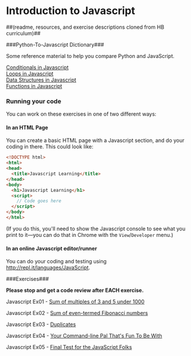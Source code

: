 Introduction to Javascript
==========================
##(readme, resources, and exercise descriptions cloned from HB curriculum)##


###Python-To-Javascript Dictionary###

Some reference material to help you compare Python and JavaScript.

[Conditionals in Javascript](https://github.com/hackbrightacademy/Javascript1/blob/master/if-else-elif.md)  
[Loops in Javascript](https://github.com/hackbrightacademy/Javascript1/blob/master/loops.md)  
[Data Structures in Javascript](https://github.com/hackbrightacademy/Javascript1/blob/master/structures.md)  
[Functions in Javascript](https://github.com/hackbrightacademy/Javascript1/blob/master/function.md)  

### Running your code

You can work on these exercises in one of two different ways:

#### In an HTML Page

You can create a basic HTML page with a Javascript section, and do your coding in there.
This could look like:

```html
<!DOCTYPE html>
<html>
<head>
  <title>Javascript Learning</title>
</head>
<body>
  <h1>Javascript Learning</h1>
  <script>
    // Code goes here
  </script>
</body>
</html>
```

(If you do this, you'll need to show the Javascript console to see what you print to it—you
can do that in Chrome with the `View`/`Developer` menu.)

#### In an online Javascript editor/runner

You can do your coding and testing using http://repl.it/languages/JavaScript.

###Exercises###

**Please stop and get a code review after EACH exercise.**

Javascript Ex01 - [Sum of multiples of 3 and 5 under 1000](https://github.com/hackbrightacademy/Javascript1/blob/master/ex01.md)

Javascript Ex02 - [Sum of even-termed Fibonacci numbers](https://github.com/hackbrightacademy/Javascript1/blob/master/ex02.md)

Javascript Ex03 - [Duplicates](https://github.com/hackbrightacademy/Javascript1/blob/master/ex03.md)

Javascript Ex04 - [Your Command-line Pal That's Fun To Be With](https://github.com/hackbrightacademy/Javascript1/blob/master/ex04.md)

Javascript Ex05 - [Final Test for the JavaScript Folks](https://github.com/hackbrightacademy/Javascript1/blob/master/ex05.md)


